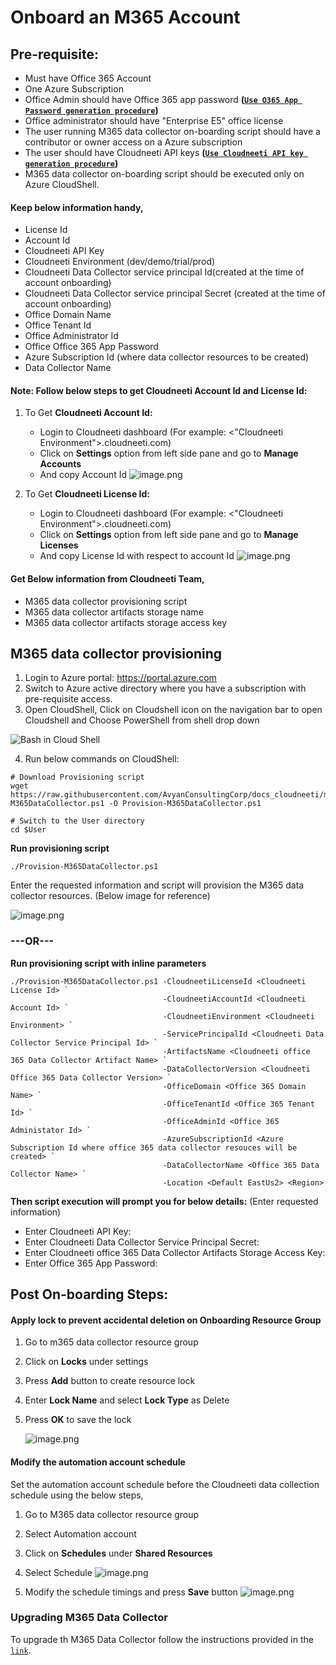 


# Onboard an M365 Account
## **Pre-requisite:**

- Must have Office 365 Account 
- One Azure Subscription
- Office Admin should have Office 365 app password **([`Use O365 App Password generation procedure`](./create-app-password.html))**
- Office administrator should have "Enterprise E5" office license
- The user running M365 data collector on-boarding script should have a contributor or owner access on a Azure subscription 
- The user should have Cloudneeti API keys **([`Use Cloudneeti API key generation procedure`](./api-key-generation.html))**
- M365 data collector on-boarding script should be executed only on Azure CloudShell.

#### Keep below information handy,
- License Id
- Account Id 
- Cloudneeti API Key
- Cloudneeti Environment (dev/demo/trial/prod)
- Cloudneeti Data Collector service principal Id(created at the time of account onboarding)
- Cloudneeti Data Collector service principal Secret (created at the time of account onboarding)
- Office Domain Name
- Office Tenant Id
- Office Administrator Id
- Office Office 365 App Password
- Azure Subscription Id (where data collector resources to be created)
- Data Collector Name 

#### **Note:** Follow below steps to get Cloudneeti Account Id and License Id:
1. To Get **Cloudneeti Account Id:** 
    - Login to Cloudneeti dashboard (For example: <"Cloudneeti Environment">.cloudneeti.com)
    - Click on **Settings** option from left side pane and go to **Manage Accounts**
    - And copy Account Id
![image.png](../images/image-0f39f0cd.png)

1. To Get **Cloudneeti License Id:** 
    - Login to Cloudneeti dashboard (For example: <"Cloudneeti Environment">.cloudneeti.com)
    - Click on **Settings** option from left side pane and go to **Manage Licenses**
    - And copy License Id with respect to account Id
![image.png](../images/image-fd9955ba.png)
#### Get Below information from Cloudneeti Team,
- M365 data collector provisioning script
- M365 data collector artifacts storage name
- M365 data collector artifacts storage access key


## **M365 data collector provisioning**

1. Login to Azure portal: https://portal.azure.com
2. Switch to Azure active directory where you have a subscription with pre-requisite access.
3. Open CloudShell,
Click on Cloudshell icon on the navigation bar to open Cloudshell and Choose PowerShell from shell drop down
<IMG src="https://docs.microsoft.com/en-in/azure/cloud-shell/media/overview/overview-bash-pic.png" alt="Bash in Cloud Shell"/>

4. Run below commands on CloudShell: 
```
# Download Provisioning script
wget https://raw.githubusercontent.com/AvyanConsultingCorp/docs_cloudneeti/master/scripts/Provision-M365DataCollector.ps1 -O Provision-M365DataCollector.ps1

# Switch to the User directory
cd $User
```

**Run provisioning script**
```
./Provision-M365DataCollector.ps1
```
Enter the requested information and script will provision the M365 data collector resources. (Below image for reference)


![image.png](../images/image-84462894.png)


### **---OR---**
**Run provisioning script with inline parameters**
```
./Provision-M365DataCollector.ps1 -CloudneetiLicenseId <Cloudneeti License Id> `
                                  -CloudneetiAccountId <Cloudneeti Account Id> `
                                  -CloudneetiEnvironment <Cloudneeti Environment> `
                                  -ServicePrincipalId <Cloudneeti Data Collector Service Principal Id> `
                                  -ArtifactsName <Cloudneeti office 365 Data Collector Artifact Name> `
                                  -DataCollectorVersion <Cloudneeti Office 365 Data Collector Version> `
                                  -OfficeDomain <Office 365 Domain Name> `
                                  -OfficeTenantId <Office 365 Tenant Id> `
                                  -OfficeAdminId <Office 365 Administator Id> `
                                  -AzureSubscriptionId <Azure Subscription Id where office 365 data collector resouces will be created> `
                                  -DataCollectorName <Office 365 Data Collector Name> `
                                  -Location <Default EastUs2> <Region> 
```
**Then script execution will prompt you for below details:** (Enter requested information)
- Enter Cloudneeti API Key:
- Enter Cloudneeti Data Collector Service Principal Secret:
- Enter Cloudneeti office 365 Data Collector Artifacts Storage Access Key:
- Enter Office 365 App Password:

## **Post On-boarding Steps:**

#### Apply lock to prevent accidental deletion on Onboarding Resource Group
1. Go to m365 data collector resource group
2. Click on **Locks** under settings
3. Press **Add** button to create resource lock
4. Enter **Lock Name** and select **Lock Type** as Delete
5. Press **OK** to save the lock

   ![image.png](../images/image-c4bdfa9a.png)

#### Modify the automation account schedule 

Set the automation account schedule before the Cloudneeti data collection schedule using the below steps,
1. Go to M365 data collector resource group
2. Select Automation account 
3. Click on **Schedules** under **Shared Resources**
4. Select Schedule
   ![image.png](../images/image-c11021a9.png)

5. Modify the schedule timings and press **Save** button
   ![image.png](../images/image-0f05e4ab.png)

### Upgrading M365 Data Collector
To upgrade th M365 Data Collector follow the instructions provided in the [`link`](./m365-upgrade-datacollector.html).